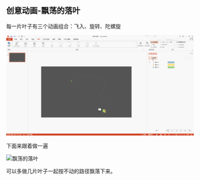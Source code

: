 ## 创意动画-飘荡的落叶

每一片叶子有三个动画组合：飞入、旋转、陀螺旋

![飘荡的落叶](https://raw.githubusercontent.com/huxiaoning/img/master/20201210231145.gif)

下面来跟着做一遍

![飘荡的落叶](https://raw.githubusercontent.com/huxiaoning/img/master/20201210231643.gif)

可以多做几片叶子一起按不动的路径飘落下来。